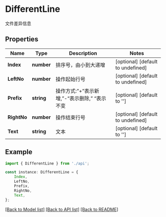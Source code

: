 # DifferentLine

文件差异信息

## Properties

Name | Type | Description | Notes
------------ | ------------- | ------------- | -------------
**Index** | **number** | 排序号，由小到大递增 | [optional] [default to undefined]
**LeftNo** | **number** | 操作起始行号 | [optional] [default to undefined]
**Prefix** | **string** | 操作方式:”+”表示新增,”-“表示删除,” “表示不变 | [optional] [default to '']
**RightNo** | **number** | 操作结束行号 | [optional] [default to undefined]
**Text** | **string** | 文本 | [optional] [default to '']

## Example

```typescript
import { DifferentLine } from './api';

const instance: DifferentLine = {
    Index,
    LeftNo,
    Prefix,
    RightNo,
    Text,
};
```

[[Back to Model list]](../README.md#documentation-for-models) [[Back to API list]](../README.md#documentation-for-api-endpoints) [[Back to README]](../README.md)
